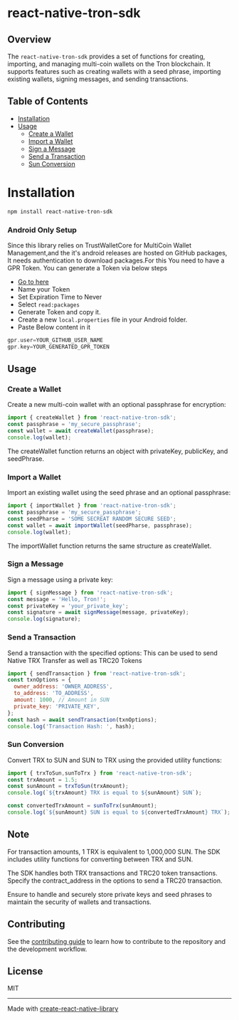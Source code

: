 # react-native-tron-sdk

## Overview

The `react-native-tron-sdk` provides a set of functions for creating, importing, and managing multi-coin wallets on the Tron blockchain. It supports features such as creating wallets with a seed phrase, importing existing wallets, signing messages, and sending transactions.

## Table of Contents

- [Installation](#installation)
- [Usage](#usage)
  - [Create a Wallet](#create-a-wallet)
  - [Import a Wallet](#import-a-wallet)
  - [Sign a Message](#sign-a-message)
  - [Send a Transaction](#send-a-transaction)
  - [Sun Conversion](#sun-conversion)

# Installation

```sh
npm install react-native-tron-sdk
```

### Android Only Setup
Since this library relies on TrustWalletCore for MultiCoin Wallet Management,and the it's android releases are hosted on GitHub packages, It needs authentication to download packages.For this You need to have a GPR Token.
You can generate a Token via below steps
- [Go to here](https://github.com/settings/tokens)
- Name your Token
- Set Expiration Time to Never
- Select `read:packages`
- Generate Token and copy it.
- Create a new `local.properties` file in your Android folder.
- Paste Below content in it

```gradle
gpr.user=YOUR_GITHUB_USER_NAME
gpr.key=YOUR_GENERATED_GPR_TOKEN
```


## Usage

### Create a Wallet

Create a new multi-coin wallet with an optional passphrase for encryption:

```javascript
import { createWallet } from 'react-native-tron-sdk';
const passphrase = 'my_secure_passphrase';
const wallet = await createWallet(passphrase);
console.log(wallet);
```

The createWallet function returns an object with privateKey, publicKey, and seedPhrase.

### Import a Wallet

Import an existing wallet using the seed phrase and an optional passphrase:

```javascript
import { importWallet } from 'react-native-tron-sdk';
const passphrase = 'my_secure_passphrase';
const seedPharse = 'SOME SECREAT RANDOM SECURE SEED';
const wallet = await importWallet(seedPharse, passphrase);
console.log(wallet);
```

The importWallet function returns the same structure as createWallet.

### Sign a Message

Sign a message using a private key:

```javascript
import { signMessage } from 'react-native-tron-sdk';
const message = 'Hello, Tron!';
const privateKey = 'your_private_key';
const signature = await signMessage(message, privateKey);
console.log(signature);
```


### Send a Transaction
Send a transaction with the specified options:
This can be used to send Native TRX Transfer as well as TRC20 Tokens
```javascript
import { sendTransaction } from 'react-native-tron-sdk';
const txnOptions = {
  owner_address: 'OWNER_ADDRESS',
  to_address: 'TO_ADDRESS',
  amount: 1000, // Amount in SUN
  private_key: 'PRIVATE_KEY',
};
const hash = await sendTransaction(txnOptions);
console.log('Transaction Hash: ', hash);
```
### Sun Conversion
Convert TRX to SUN and SUN to TRX using the provided utility functions:

```javascript
import { trxToSun,sunToTrx } from 'react-native-tron-sdk';
const trxAmount = 1.5;
const sunAmount = trxToSun(trxAmount);
console.log(`${trxAmount} TRX is equal to ${sunAmount} SUN`);

const convertedTrxAmount = sunToTrx(sunAmount);
console.log(`${sunAmount} SUN is equal to ${convertedTrxAmount} TRX`);
```



## Note
For transaction amounts, 1 TRX is equivalent to 1,000,000 SUN. The SDK includes utility functions for converting between TRX and SUN.

The SDK handles both TRX transactions and TRC20 token transactions. Specify the contract_address in the options to send a TRC20 transaction.

Ensure to handle and securely store private keys and seed phrases to maintain the security of wallets and transactions.

## Contributing

See the [contributing guide](CONTRIBUTING.md) to learn how to contribute to the repository and the development workflow.

## License

MIT

---

Made with [create-react-native-library](https://github.com/callstack/react-native-builder-bob)
